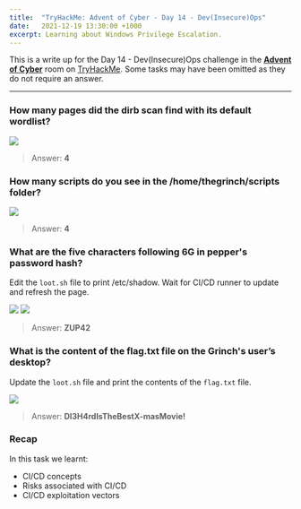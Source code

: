 ```yaml
---
title:  "TryHackMe: Advent of Cyber - Day 14 - Dev(Insecure)Ops"
date:   2021-12-19 13:30:00 +1000
excerpt: Learning about Windows Privilege Escalation.
---
```


This is a write up for the Day 14 - Dev(Insecure)Ops challenge in the [**Advent of Cyber**](https://tryhackme.com/room/adventofcyber3) room on [TryHackMe](https://tryhackme.com). Some tasks may have been omitted as they do not require an answer.

***

### How many pages did the dirb scan find with its default wordlist?

<img src="{{ site.baseurl }}/assets/images/2021-12-19-advent-of-cyber-day-14/d14_01.jpg">

> Answer: **4**

### How many scripts do you see in the /home/thegrinch/scripts folder?

<img src="{{ site.baseurl }}/assets/images/2021-12-19-advent-of-cyber-day-14/d14_02.jpg">

> Answer: **4**

### What are the five characters following $6$G in pepper's password hash?

Edit the `loot.sh` file to print /etc/shadow.
Wait for CI/CD runner to update and refresh the page.

<img src="{{ site.baseurl }}/assets/images/2021-12-19-advent-of-cyber-day-14/d14_03.jpg">

<img src="{{ site.baseurl }}/assets/images/2021-12-19-advent-of-cyber-day-14/d14_04.jpg">

> Answer: **ZUP42**

### What is the content of the flag.txt file on the Grinch's user’s desktop?

Update the `loot.sh` file and print the contents of the `flag.txt` file.

<img src="{{ site.baseurl }}/assets/images/2021-12-19-advent-of-cyber-day-14/d14_05.jpg">

> Answer: **DI3H4rdIsTheBestX-masMovie!**

### Recap

In this task we learnt:
 * CI/CD concepts
 * Risks associated with CI/CD
 * CI/CD exploitation vectors
 
